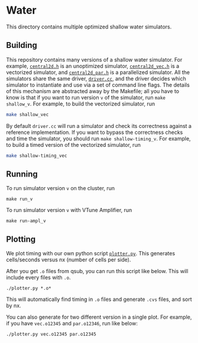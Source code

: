# Water #
This directory contains multiple optimized shallow water simulators.

## Building ##
This repository contains many versions of a shallow water simulator. For
example, [`central2d.h`](central2d.h) is an unoptimized simulator,
[`central2d_vec.h`](central2d_vec.h) is a vectorized simulator, and
[`central2d_par.h`](central2d_par.h) is a parallelized simulator. All the
simulators share the same driver, [`driver.cc`](driver.cc), and the driver
decides which simulator to instantiate and use via a set of command line flags.
The details of this mechanism are abstracted away by the Makefile; all you have
to know is that if you want to run version `v` of the simulator, run `make
shallow_v`. For example, to build the vectorized simulator, run

```bash
make shallow_vec
```

By default `driver.cc` will run a simulator and check its correctness against a
reference implementation. If you want to bypass the correctness checks and time
the simulator, you should run `make shallow-timing_v`. For example, to build a
timed version of the vectorized simulator, run

```bash
make shallow-timing_vec
```

## Running ##
To run simulator version `v` on the cluster, run

```
make run_v
```

To run simulator version `v` with VTune Amplifier, run

```
make run-ampl_v
```

## Plotting ##
We plot timing with our own python script [`plotter.py`](plotter.py). This
generates cells/seconds versus nx (number of cells per side).

After you get `.o` files from qsub, you can run this script like below. This
will include every files with `.o`.

```
./plotter.py *.o*
```

This will automatically find timing in `.o` files and generate `.cvs` files,
and sort by nx.

You can also generate for two different version in a single plot. For example,
if you have `vec.o12345` and `par.o12346`, run like below:

```
./plotter.py vec.o12345 par.o12345
```

